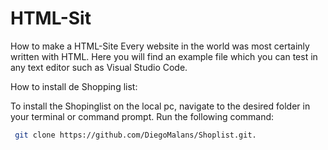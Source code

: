 # HTML-Sit
How to make a HTML-Site
Every website in the world was most certainly written with HTML. Here you will find an example file which you can test in any text editor such as Visual Studio Code.


How to install de Shopping list:


To install the Shopinglist on the local pc, navigate to the desired folder in your terminal or command prompt. Run the following command:
```bash
 git clone https://github.com/DiegoMalans/Shoplist.git.
```
